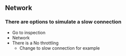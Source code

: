 ## Network

### There are options to simulate a slow connection
- Go to inspection
- Network
- There is a No throttling
  - Change to slow connection for example